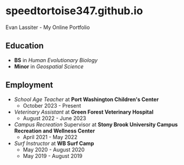 # speedtortoise347.github.io

Evan Lassiter - My Online Portfolio

## Education

- **BS** in _Human Evolutionary Biology_
- **Minor** in _Geospatial Science_

## Employment

- _School Age Teacher_ at **Port Washington Children's Center**
  - October 2023 - Present
- _Veterinary Assistant_ at **Green Forest Veterinary Hospital**
  - August 2022 - June 2023
- _Campus Recreation_ Supervisor at **Stony Brook University Campus Recreation and Wellness Center**
  - April 2021 - May 2022
- _Surf Instructor_ at **WB Surf Camp**
  - May 2020 - August 2020
  - May 2019 - August 2019
